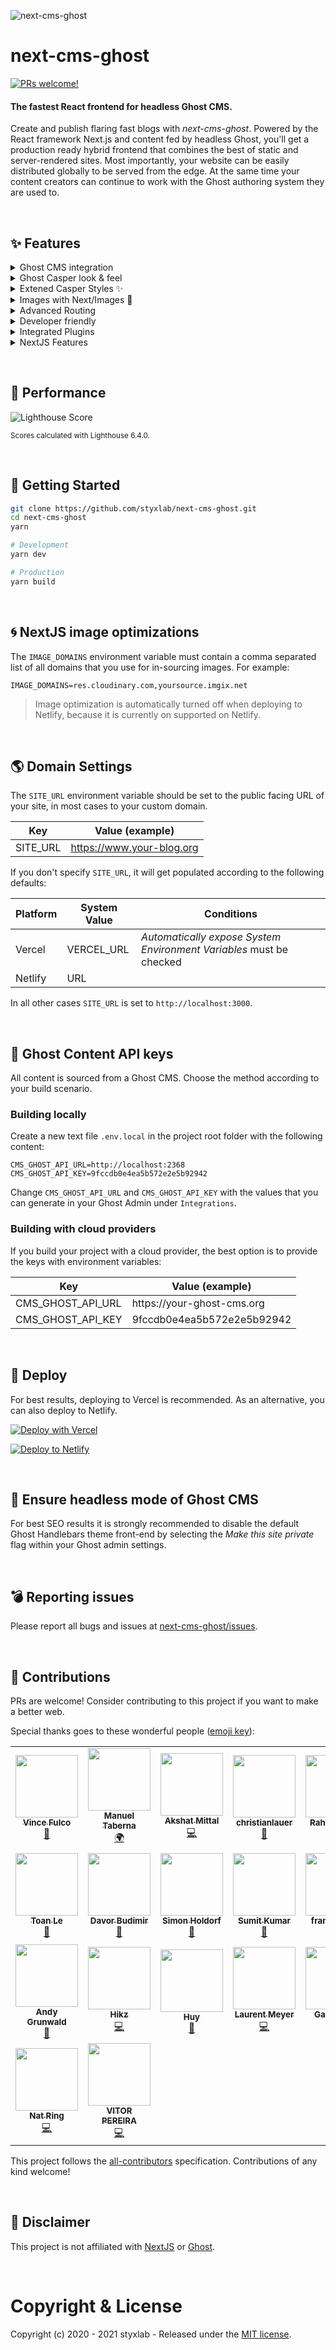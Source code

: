 ![next-cms-ghost](https://i.imgur.com/F1bW5xA.png)

# next-cms-ghost

[![PRs welcome!](https://img.shields.io/badge/PRs-welcome-brightgreen.svg)]()

#### The fastest React frontend for headless Ghost CMS.

Create and publish flaring fast blogs with <i>next-cms-ghost</i>. Powered by the React framework Next.js and content fed by headless Ghost, you'll get a production ready hybrid frontend that combines the best of static and server-rendered sites. Most importantly, your website can be easily distributed globally to be served from the edge. At the same time your content creators can continue to work with the Ghost authoring system they are used to.

&nbsp;

## ✨ Features

<details>
<summary>Ghost CMS integration</summary>
<br />
<ul>
  <li>Supports Ghost `v3` and `v4`</li>
</ul>
</details>
<details>
<summary>Ghost Casper look & feel</summary>
<br />
<ul>
  <li>Infinite scroll</li>
  <li>Fully responsive</li>
  <li>Sticky navigation headers</li>
  <li>Hover on author avatar</li>
  <li>Styled 404 page</li>
  <li>Preview Section in posts</li>
  <li>Sitemap</li>
  <li>RSS feed</li>
  <li>SEO optimized</li>
</ul>
</details>
<details>
<summary>Extened Casper Styles ✨</summary>
<br />
<ul>
  <li>Dark Mode</li>
  <li>Featured posts pinned on top</li>
  <li>Customizable navigation headers</li>
  <li>Zoom images on click to full-screen</li>
  <li>Render GitHub Gists</li>
</ul>
</details>
<details>
<summary>Images with Next/Images 🚀</summary>
<br />
<ul>
  <li>Feature and inline images</li>
  <li>Auto-optimized images</li>
  <li>No content shifts due to consistent placeholders</li>
</ul>
</details>
<details>
<summary>Advanced Routing</summary>
<br />
<ul>
  <li>Auto-detects custom paths</li>
  <li>Configurable collections</li>
</ul>
</details>
<details>
<summary>Developer friendly</summary>
<br />
<ul>
  <li>MIT licenced</li>
  <li>Truly open-source</li>
  <li>Easy to contribute</li>
  <li>Made typesafe with TypeScript</li>
</ul>
</details>
<details>
<summary>Integrated Plugins</summary>
<br />
<ul>
  <li>Member Subscriptions</li>
  <li>Commenting with Commento or Disqus</li>
  <li>Syntax highlighting with PrismJS</li>
  <li>Table Of Contents</li>
  <li>Contact Page with built-in notification service</li>
  <li>Google Analytics</li> 
</ul>
</details>
<details>
<summary>NextJS Features</summary>
<br />
<ul>
  <li>Incremental Regeneration</li>
  <li>Support for Preview</li>
</ul>
</details>

&nbsp;

## 🚀 Performance

![Lighthouse Score](https://static.gotsby.org/v1/assets/images/jamify-lh-scores-light.gif)

<sup>Scores calculated with Lighthouse 6.4.0.</sup>

&nbsp;

## 🏁 Getting Started

```bash
git clone https://github.com/styxlab/next-cms-ghost.git
cd next-cms-ghost
yarn

# Development
yarn dev

# Production
yarn build
```

&nbsp;

## 🌀 NextJS image optimizations

The `IMAGE_DOMAINS` environment variable must contain a comma separated list of all domains that you use for in-sourcing images. For example:

```
IMAGE_DOMAINS=res.cloudinary.com,yoursource.imgix.net
```

> Image optimization is automatically turned off when deploying to Netlify, because it is currently on supported on Netlify.

&nbsp;

## 🌎 Domain Settings

The `SITE_URL` environment variable should be set to the public facing URL of your site, in most cases to your custom domain.

| Key      | Value (example)           |
| -------- | ------------------------- |
| SITE_URL | https://www.your-blog.org |

If you don't specify `SITE_URL`, it will get populated according to the following defaults:

| Platform | System Value | Conditions                                                          |
| -------- | ------------ | ------------------------------------------------------------------- |
| Vercel   | VERCEL_URL   | _Automatically expose System Environment Variables_ must be checked |
| Netlify  | URL          |                                                                     |

In all other cases `SITE_URL` is set to `http://localhost:3000`.

&nbsp;

## 🔑 Ghost Content API keys

All content is sourced from a Ghost CMS. Choose the method according to your build scenario.

### Building locally

Create a new text file `.env.local` in the project root folder with the following content:

```
CMS_GHOST_API_URL=http://localhost:2368
CMS_GHOST_API_KEY=9fccdb0e4ea5b572e2e5b92942
```

Change `CMS_GHOST_API_URL` and `CMS_GHOST_API_KEY` with the values that you can generate in your Ghost Admin under `Integrations`.

### Building with cloud providers

If you build your project with a cloud provider, the best option is to provide the keys with environment variables:

| Key               | Value (example)              |
| ----------------- | ---------------------------- |
| CMS_GHOST_API_URL | https:\/\/your-ghost-cms.org |
| CMS_GHOST_API_KEY | 9fccdb0e4ea5b572e2e5b92942   |

&nbsp;

## 💫 Deploy

For best results, deploying to Vercel is recommended. As an alternative, you can also deploy to Netlify.

[![Deploy with Vercel](https://vercel.com/button)](https://vercel.com/new/git/external?repository-url=https%3A%2F%2Fgithub.com%2Fstyxlab%2Fnext-cms-ghost&project-name=next-cms-ghost&repository-name=next-cms-ghost)

[![Deploy to Netlify](https://www.netlify.com/img/deploy/button.svg)](https://app.netlify.com/start/deploy?repository=https://github.com/styxlab/next-cms-ghost&utm_source=github)

&nbsp;

## 🤯 Ensure headless mode of Ghost CMS

For best SEO results it is strongly recommended to disable the default Ghost Handlebars theme front-end by selecting the _Make this site private_ flag within your Ghost admin settings.

&nbsp;

## 💣 Reporting issues

Please report all bugs and issues at [next-cms-ghost/issues](https://github.com/styxlab/next-cms-ghost/issues).

&nbsp;

## 🎈 Contributions

PRs are welcome! Consider contributing to this project if you want to make a better web.

Special thanks goes to these wonderful people ([emoji key](https://allcontributors.org/docs/en/emoji-key)):

<!-- ALL-CONTRIBUTORS-LIST:START - Do not remove or modify this section -->
<!-- prettier-ignore-start -->
<!-- markdownlint-disable -->
<table>
  <tr>
    <td align="center"><a href="https://github.com/weisisheng"><img src="https://avatars1.githubusercontent.com/u/47701145?v=4?s=100" width="100px;" alt=""/><br /><sub><b>Vince Fulco</b></sub></a><br /><a href="https://github.com/styxlab/next-cms-ghost/commits?author=weisisheng" title="Documentation">📖</a></td>
    <td align="center"><a href="https://github.com/BeatPlus"><img src="https://avatars3.githubusercontent.com/u/2022256?v=4?s=100" width="100px;" alt=""/><br /><sub><b>Manuel Taberna</b></sub></a><br /><a href="#translation-BeatPlus" title="Translation">🌍</a></td>
    <td align="center"><a href="https://akshatmittal.com"><img src="https://avatars1.githubusercontent.com/u/1667481?v=4?s=100" width="100px;" alt=""/><br /><sub><b>Akshat Mittal</b></sub></a><br /><a href="https://github.com/styxlab/next-cms-ghost/commits?author=akshatmittal" title="Code">💻</a></td>
    <td align="center"><a href="https://github.com/christianlauer"><img src="https://avatars0.githubusercontent.com/u/65625616?v=4?s=100" width="100px;" alt=""/><br /><sub><b>christianlauer</b></sub></a><br /><a href="https://github.com/styxlab/next-cms-ghost/issues?q=author%3Achristianlauer" title="Bug reports">🐛</a></td>
    <td align="center"><a href="https://linkedin.com/in/rahulsuresh98"><img src="https://avatars2.githubusercontent.com/u/22114682?v=4?s=100" width="100px;" alt=""/><br /><sub><b>Rahul Suresh</b></sub></a><br /><a href="https://github.com/styxlab/next-cms-ghost/issues?q=author%3Aicy-meteor" title="Bug reports">🐛</a></td>
    <td align="center"><a href="https://blog.miguelbernard.com"><img src="https://avatars.githubusercontent.com/u/1928530?v=4?s=100" width="100px;" alt=""/><br /><sub><b>Miguel Bernard</b></sub></a><br /><a href="https://github.com/styxlab/next-cms-ghost/commits?author=mbernard" title="Code">💻</a></td>
    <td align="center"><a href="https://github.com/marsflow"><img src="https://avatars.githubusercontent.com/u/7637037?v=4?s=100" width="100px;" alt=""/><br /><sub><b>Stevan Aji</b></sub></a><br /><a href="https://github.com/styxlab/next-cms-ghost/commits?author=marsflow" title="Code">💻</a></td>
  </tr>
  <tr>
    <td align="center"><a href="https://github.com/imtoanle"><img src="https://avatars.githubusercontent.com/u/4002252?v=4?s=100" width="100px;" alt=""/><br /><sub><b>Toan Le</b></sub></a><br /><a href="https://github.com/styxlab/next-cms-ghost/issues?q=author%3Aimtoanle" title="Bug reports">🐛</a></td>
    <td align="center"><a href="http://davor.pro"><img src="https://avatars.githubusercontent.com/u/1422662?v=4?s=100" width="100px;" alt=""/><br /><sub><b>Davor Budimir</b></sub></a><br /><a href="https://github.com/styxlab/next-cms-ghost/issues?q=author%3ABuda9" title="Bug reports">🐛</a></td>
    <td align="center"><a href="https://simonholdorf.com"><img src="https://avatars.githubusercontent.com/u/4987937?v=4?s=100" width="100px;" alt=""/><br /><sub><b>Simon Holdorf</b></sub></a><br /><a href="https://github.com/styxlab/next-cms-ghost/issues?q=author%3Asimhol" title="Bug reports">🐛</a></td>
    <td align="center"><a href="https://github.com/timuster"><img src="https://avatars.githubusercontent.com/u/2242052?v=4?s=100" width="100px;" alt=""/><br /><sub><b>Sumit Kumar</b></sub></a><br /><a href="https://github.com/styxlab/next-cms-ghost/issues?q=author%3Atimuster" title="Bug reports">🐛</a></td>
    <td align="center"><a href="https://github.com/francolamcn"><img src="https://avatars.githubusercontent.com/u/73523739?v=4?s=100" width="100px;" alt=""/><br /><sub><b>francolamcn</b></sub></a><br /><a href="https://github.com/styxlab/next-cms-ghost/issues?q=author%3Afrancolamcn" title="Bug reports">🐛</a></td>
    <td align="center"><a href="https://www.ambrosesoft.com/"><img src="https://avatars.githubusercontent.com/u/60314?v=4?s=100" width="100px;" alt=""/><br /><sub><b>Charles Chan</b></sub></a><br /><a href="https://github.com/styxlab/next-cms-ghost/commits?author=chancharles" title="Code">💻</a></td>
    <td align="center"><a href="https://raihanameen.github.io"><img src="https://avatars.githubusercontent.com/u/36153203?v=4?s=100" width="100px;" alt=""/><br /><sub><b>Raihan Ameen</b></sub></a><br /><a href="https://github.com/styxlab/next-cms-ghost/issues?q=author%3Araihanameen" title="Bug reports">🐛</a></td>
  </tr>
  <tr>
    <td align="center"><a href="http://andygrunwald.com/"><img src="https://avatars.githubusercontent.com/u/320064?v=4?s=100" width="100px;" alt=""/><br /><sub><b>Andy Grunwald</b></sub></a><br /><a href="https://github.com/styxlab/next-cms-ghost/commits?author=andygrunwald" title="Documentation">📖</a></td>
    <td align="center"><a href="https://github.com/seoxyz"><img src="https://avatars.githubusercontent.com/u/54107458?v=4?s=100" width="100px;" alt=""/><br /><sub><b>Hikz</b></sub></a><br /><a href="https://github.com/styxlab/next-cms-ghost/commits?author=seoxyz" title="Code">💻</a></td>
    <td align="center"><a href="https://huydhoang.com"><img src="https://avatars.githubusercontent.com/u/8493044?v=4?s=100" width="100px;" alt=""/><br /><sub><b>Huy</b></sub></a><br /><a href="https://github.com/styxlab/next-cms-ghost/issues?q=author%3Ahuydhoang" title="Bug reports">🐛</a></td>
    <td align="center"><a href="https://meyer-laurent.com"><img src="https://avatars.githubusercontent.com/u/94935904?v=4?s=100" width="100px;" alt=""/><br /><sub><b>Laurent Meyer</b></sub></a><br /><a href="https://github.com/styxlab/next-cms-ghost/commits?author=laurentmmeyer" title="Code">💻</a></td>
    <td align="center"><a href="https://prettyfrenchgames.com/"><img src="https://avatars.githubusercontent.com/u/10576004?v=4?s=100" width="100px;" alt=""/><br /><sub><b>Garfounkel</b></sub></a><br /><a href="https://github.com/styxlab/next-cms-ghost/commits?author=Garfounkel" title="Code">💻</a></td>
    <td align="center"><a href="http://www.dassiorleando.xyz"><img src="https://avatars.githubusercontent.com/u/7150752?v=4?s=100" width="100px;" alt=""/><br /><sub><b>Orleando Dassi</b></sub></a><br /><a href="https://github.com/styxlab/next-cms-ghost/commits?author=dassiorleando" title="Code">💻</a></td>
    <td align="center"><a href="https://github.com/flaviolivolsi"><img src="https://avatars.githubusercontent.com/u/5151628?v=4?s=100" width="100px;" alt=""/><br /><sub><b>Flavio Li Volsi</b></sub></a><br /><a href="https://github.com/styxlab/next-cms-ghost/commits?author=flaviolivolsi" title="Code">💻</a></td>
  </tr>
  <tr>
    <td align="center"><a href="https://github.com/nring"><img src="https://avatars.githubusercontent.com/u/801071?v=4?s=100" width="100px;" alt=""/><br /><sub><b>Nat Ring</b></sub></a><br /><a href="https://github.com/styxlab/next-cms-ghost/commits?author=nring" title="Code">💻</a></td>
    <td align="center"><a href="https://github.com/vitoropereira"><img src="https://avatars.githubusercontent.com/u/47868559?v=4?s=100" width="100px;" alt=""/><br /><sub><b>VITOR PEREIRA</b></sub></a><br /><a href="https://github.com/styxlab/next-cms-ghost/commits?author=vitoropereira" title="Code">💻</a></td>
  </tr>
</table>

<!-- markdownlint-restore -->
<!-- prettier-ignore-end -->

<!-- ALL-CONTRIBUTORS-LIST:END -->

This project follows the [all-contributors](https://github.com/all-contributors/all-contributors) specification. Contributions of any kind welcome!

&nbsp;

## 🧐 Disclaimer

This project is not affiliated with [NextJS](https://nextjs.org/) or [Ghost](https://ghost.org/).

&nbsp;

# Copyright & License

Copyright (c) 2020 - 2021 styxlab - Released under the [MIT license](LICENSE).
